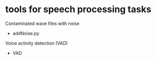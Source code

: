 # tools for speech processing tasks

Contaminated wave files with noise
- addNoise.py

Voice activity detection (VAD)
- VAD
